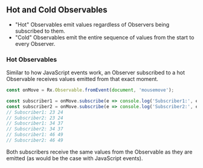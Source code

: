 ## Hot and Cold Observables

* "Hot" Observables emit values regardless of Observers being subscribed to them. 
* "Cold" Observables emit the entire sequence of values from the start to every Observer.

### Hot Observables

Similar to how JavaScript events work, an Observer subscribed to a hot Observable receives values emitted from that exact moment.

```javascript
const onMove = Rx.Observable.fromEvent(document, 'mousemove'); 

const subscriber1 = onMove.subscribe(e => console.log('Subscriber1:', e.clientX, e.clientY));
const subscriber2 = onMove.subscribe(e => console.log('Subscriber2:', e.clientX, e.clientY));
// Subscriber1: 23 24
// Subscriber2: 23 24
// Subscriber1: 34 37
// Subscriber2: 34 37
// Subscriber1: 46 49
// Subscriber2: 46 49
```

Both subscribers receive the same values from the Observable as they are emitted (as would be the case with JavaScript events).